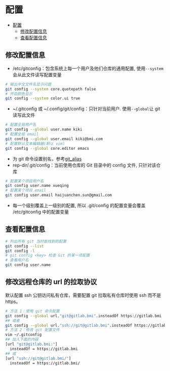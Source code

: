 # 配置

- [配置](#%E9%85%8D%E7%BD%AE)
  - [修改配置信息](#%E4%BF%AE%E6%94%B9%E9%85%8D%E7%BD%AE%E4%BF%A1%E6%81%AF)
  - [查看配置信息](#%E6%9F%A5%E7%9C%8B%E9%85%8D%E7%BD%AE%E4%BF%A1%E6%81%AF)

## 修改配置信息

- /etc/gitconfig：包含系统上每一个用户及他们仓库的通用配置, 使用`--system`会从此文件读写配置变量

```sh
# 输出中文文件名显示问题
git config --system core.quotepath false
# 开启颜色显示
git config --system color.ui true
```

- ~/.gitconfig 或 ~/.config/git/config：只针对当前用户.  使用`--global`让 git 读写此文件

```sh
# 配置全局用户名
git config --global user.name kiki
# 配置全局 email
git config --global user.email kiki@bmi.com
# 配置默认文本编辑器(默认 vim)
git config --global core.editor emacs
```

- 为 git 命令设置别名，参考[git_alias](./git_alias.md)
- rep-dir/.git/config：当前使用仓库的 Git 目录中的 config 文件, 只针对该仓库

```sh
# 配置某个项目用户名
git config user.name xueqing
# 配置某个项目 email
git config user.email haijuanchen.sun@gmail.com
```

- 每一个级别覆盖上一级别的配置, 所以 .git/config 的配置变量会覆盖 /etc/gitconfig 中的配置变量

## 查看配置信息

```sh
# 列出所有 git 当时能找到的配置
git config --list
git config -l
# git config <key> 检查 Git 的某一项配置
# 查看用户名
git config user.name
```

## 修改远程仓库的 url 的拉取协议

默认配置 ssh 公钥访问私有仓库，需要配置 git 拉取私有仓库时使用 ssh 而不是 https。

```sh
# 方法 1：使用 git 命令配置
git config --global url."git@gitlab.bmi".insteadOf https://gitlab.bmi
## 或者
git config --global url."ssh://git@gitlab.bmi".insteadOf https://gitlab.bmi
# 方法 2：修改 git 配置文件
vim ~/.gitconfig
## 加入下面的内容
[url "git@gitlab.bmi:"]
  insteadOf = https://gitlab.bmi
## 或
[url "ssh://git@gitlab.bmi/"]
  insteadOf = https://gitlab.bmi/
```